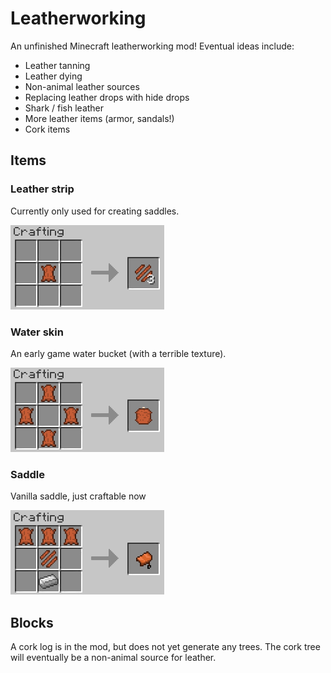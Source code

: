 # Leatherworking

An unfinished Minecraft leatherworking mod! Eventual ideas include:

- Leather tanning
- Leather dying
- Non-animal leather sources
- Replacing leather drops with hide drops
- Shark / fish leather
- More leather items (armor, sandals!)
- Cork items

## Items

### Leather strip
Currently only used for creating saddles.

![leather strap recipe](src/main/resources/assets/leatherworking/screenshots/leatherstrip.png)

### Water skin
An early game water bucket (with a terrible texture).

![water skin recipe](src/main/resources/assets/leatherworking/screenshots/waterskin.png)

### Saddle
Vanilla saddle, just craftable now

![saddle recipe](src/main/resources/assets/leatherworking/screenshots/saddle.png)

## Blocks
A cork log is in the mod, but does not yet generate any trees. The cork tree will eventually be a non-animal source for leather.

